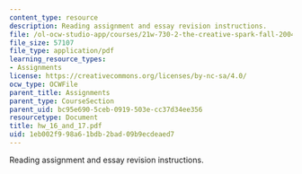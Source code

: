 ```yaml
---
content_type: resource
description: Reading assignment and essay revision instructions.
file: /ol-ocw-studio-app/courses/21w-730-2-the-creative-spark-fall-2004/1eb002f998a61bdb2bad09b9ecdeaed7_hw_16_and_17.pdf
file_size: 57107
file_type: application/pdf
learning_resource_types:
- Assignments
license: https://creativecommons.org/licenses/by-nc-sa/4.0/
ocw_type: OCWFile
parent_title: Assignments
parent_type: CourseSection
parent_uid: bc95e690-5ceb-0919-503e-cc37d34ee356
resourcetype: Document
title: hw_16_and_17.pdf
uid: 1eb002f9-98a6-1bdb-2bad-09b9ecdeaed7
---
```

Reading assignment and essay revision instructions.